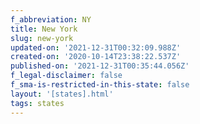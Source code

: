 ```yaml
---
f_abbreviation: NY
title: New York
slug: new-york
updated-on: '2021-12-31T00:32:09.988Z'
created-on: '2020-10-14T23:38:22.537Z'
published-on: '2021-12-31T00:35:44.056Z'
f_legal-disclaimer: false
f_sma-is-restricted-in-this-state: false
layout: '[states].html'
tags: states
---
```



